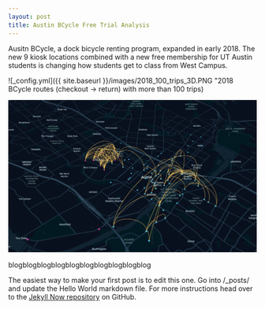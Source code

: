 ```yaml
---
layout: post
title: Austin BCycle Free Trial Analysis
---
```

Ausitn BCycle, a dock bicycle renting program, expanded in early 2018. The new 9 kiosk locations combined with a new free membership for UT Austin students is changing how students get to class from West Campus. 

![_config.yml]({{ site.baseurl }}/images/2018_100_trips_3D.PNG "2018 BCycle routes (checkout -> return) with more than 100 trips)

![Jekyll Now Theme Screenshot](/images/2018_100_trips_3D.png "Jekyll Now Theme Screenshot")

blogblogblogblogblogblogblogblogblogblog

The easiest way to make your first post is to edit this one. Go into /_posts/ and update the Hello World markdown file. For more instructions head over to the [Jekyll Now repository](https://github.com/barryclark/jekyll-now) on GitHub.
